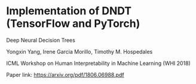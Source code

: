 # Implementation of DNDT (TensorFlow and PyTorch)

Deep Neural Decision Trees

Yongxin Yang, Irene Garcia Morillo, Timothy M. Hospedales

ICML Workshop on Human Interpretability in Machine Learning (WHI 2018)

Paper link: https://arxiv.org/pdf/1806.06988.pdf
